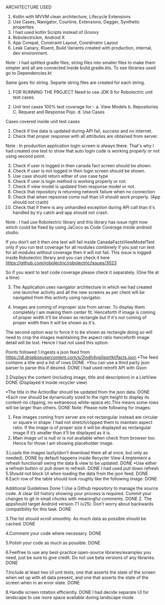ARCHITECTURE USED
1. Kotlin with MVVM clean architecture, Lifecycle Extensions
2. Use Cases, Navigator, Courtine, Extensions, Dagger, Synthetic properties
3. I had used kotlin Scripts instead of Groovy
4. Robolectrickm, Android X
5. App Compat, Constraint Layout, Coordinator Layout
6. Leak Canary, Kluent, Build Variants created with production, internal, dev environment.

Note :
I had splitted gradle files, string files into smaller files to make them simpler and all
are connected inside build.gradle.kts. To see libraries used go to Dependencies.kt

Same goes for string. Separte string files are created for each string.


1. FOR RUNNING THE PROJECT
    Need to use JDK 9 for Robolectric unit test cases.

2. Unit test cases 100% test coverage for:-
  a. View Models
  b. Repositories
  C. Request and Response Pojo.
  d. Use Cases

Cases covered inside unit test cases
1. Check if live data is updated during API fail, success and no internet.
2. Check that proper response with all attributes are obtained from server.

Note : In production application login screen is always there. That's why I had created
one test to show that auto login code is working properly or not using second point.

3. Check if user is logged in then canada fact screen should be shown.
4. Check if user is not logged in then login screen should be shown.
5. Use case should return either of use case type
6. Check if user is login method is working properly or not.
7. Check if view model is updated from response model or not.
8. Check that repository is returning network failure when no connection
9. Check that when repsonse come null than UI should work properly. (App should not crash)
10. Check that if there is any unhandled exception during API call than it's handled by try catch and app should not crash.






Note : I had use Robolectric library and this library has issue right now which
could be fixed by using JaCoco as Code Coverage inside android studio.

If you don't set it then one test will fail inside CanadaFactsViewModelTest only if you run
test coverage for all modules combinely if you just run test for all modules without
coverage then it will not fail. This issue is logged inside Robolectric library and
you can check it here
https://github.com/robolectric/robolectric/issues/3023

So if you want to test code coverage please check it separately. (One file at a time)

3. The Application uses navigator architecture in which we had created one launcher activity
and all the new screens as per client will be navigated from this activity using navigator.

4. Images are coming of improper size from server. To display them completely I am making them center fit.
Henceforth if image is coming of proper width it'll be shown as rectangle but if it's not coming of proper width then
it will be shown as it's.

The second option was to force it to be shown as rectangle doing so will need to crop the images maintaining
the aspect ratio henceforth image detail will be lost. Hence I had not used this option.


Points followed
1.Ingests a json feed from https://dl.dropboxusercontent.com/s/2iodh4vg0eortkl/facts.json
•The feed contains a title and a list of rows DONE
.•You can use a third party json parser to parse this if desired. DONE  I had used retrofit API with Gson

2.Displays the content (including image, title and description) in a ListView DONE (Displayed it inside recycler view)

•The title in the ActionBar should be updated from the json data. DONE
•Each row should be dynamically sized to the right height to display its content-no clipping, no extraneous white-space etc.This means some rows will be larger than others. DONE
Note: Please note following for images:
1.	Few images coming from server are not rectangular instead are circular or square in shape. I had not stretch/clipped them to maintain aspect ratio. If the image is of proper size it will be displayed as rectangular image if it’s smaller than it’ll be displayed as it is.
2.	 Main image url is null or is not available when check from browser too. Hence for those I am showing placeholder image.

3.Loads the images lazily(don’t download them all at once, but only as needed). DONE by default happens inside Recycler View
4.Implement a refresh functionall owing the data & view to be updated. DONE
•Use either a refresh button or pull down to refresh. DONE I had used pull down refresh
5.Should not block UI when loading the data from the json feed. DONE
6.Each row of the table should look roughly like the following image: DONE

Additional Guidelines Done
1.Use a Github repository to manage the source code. A clear Git history showing your process is required. Commit your changes to git in small chunks with meaningful comments.
DONE
2.	The appshould target Android version 7.1 (v25). Don’t worry about backwards compatibility for this task. DONE


3.The list should scroll smoothly. As much data as possible should be cached.
DONE

4.Comment your code where necessary. DONE


5.Polish your code as much as possible. DONE

6.Feelfree to use any best-practice open-source libraries/examples you need, just be sure to give credit. Do not use beta versions of any libraries. DONE


7.Include at least two UI unit tests; one that asserts the state of the screen when set up with all data present, and one that asserts the state of the screen when in an error state.
DONE

8.Handle screen rotation efficiently. DONE I had decide separate UI for landscape to use more space available during landscape mode

